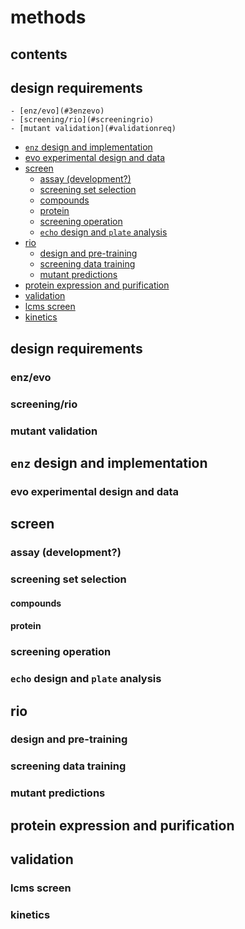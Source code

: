 # methods

## contents

## design requirements
	- [enz/evo](#3enzevo)
	- [screening/rio](#screeningrio)
	- [mutant validation](#validationreq)
- [`enz` design and implementation](#3enz)
- [evo experimental design and data](#evo)
- [screen](#screen)
	- [assay (development?)](#assaydev)
	- [screening set selection](#screendesign)
	- [compounds](#cpdselection)
	- [protein](#proteinselection)
	- [screening operation](#screeningoperation)
	- [`echo` design and `plate` analysis](#echoplates)
- [rio](#rio)
	- [design and pre-training](#designpretraining)
	- [screening data training](#training)
	- [mutant predictions](#mutantpredictions)
- [protein expression and purification](#expresspurify)
- [validation](#validation)
- [lcms screen](#lcms)
- [kinetics](#kinetics)



<a name="designrequirements"></a>

## design requirements

<a name="enzevo"></a>

### enz/evo  

<a name="screeningrio"></a>

### screening/rio   

<a name="validationreq"></a>

### mutant validation  

<a name="enz"></a>

## `enz` design and implementation  

<a name="evo"></a>

### evo experimental design and data  

<a name="screen"></a>

## screen

<a name="assaydev"></a>

### assay (development?)   

<a name="screendesign"></a>

### screening set selection

<a name="cpdselection"></a>

#### compounds

<a name="proteinselection"></a>

#### protein

<a name="screeningoperation"></a>

### screening operation

<a name="echoplates"></a>

### `echo` design and `plate` analysis   

<a name="rio"></a>

## rio

<a name="designpretraining"></a>

### design and pre-training  

<a name="training"></a>

### screening data training   

<a name="mutantpredictions"></a>

### mutant predictions        

<a name="expresspurify"></a>

## protein expression and purification  

<a name="validation"></a>

## validation 

<a name="lcms"></a>

### lcms screen  

<a name="kinetics"></a>

### kinetics  

